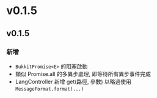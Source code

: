 # v0.1.5

## v0.1.5

### 新增

* `BukkitPromise<E>` 的阻塞啟動
* 類似 Promise.all 的多異步處理, 即等待所有異步事件完成
* LangController 新增 get(路徑, 參數) 以略過使用 `MessageFormat.format(...)`
